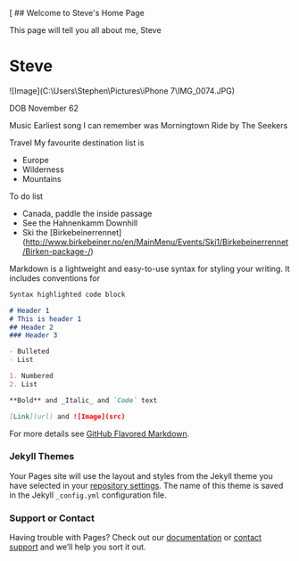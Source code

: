 [ ## Welcome to Steve's Home Page



This page will tell you all about me, Steve

# Steve

![Image](C:\Users\Stephen\Pictures\iPhone 7\IMG_0074.JPG)

DOB November 62

Music
Earliest song I can remember was Morningtown Ride by The Seekers

Travel
My favourite destination list is 
- Europe
- Wilderness
- Mountains

To do list
- Canada, paddle the inside passage
- See the Hahnenkamm Downhill
- Ski the [Birkebeinerrennet] (http://www.birkebeiner.no/en/MainMenu/Events/Ski1/Birkebeinerrennet/Birken-package-/)



Markdown is a lightweight and easy-to-use syntax for styling your writing. It includes conventions for

```markdown
Syntax highlighted code block

# Header 1
# This is header 1
## Header 2
### Header 3

- Bulleted
- List

1. Numbered
2. List

**Bold** and _Italic_ and `Code` text

[Link](url) and ![Image](src)
```

For more details see [GitHub Flavored Markdown](https://guides.github.com/features/mastering-markdown/).

### Jekyll Themes

Your Pages site will use the layout and styles from the Jekyll theme you have selected in your [repository settings](https://github.com/STGreenGitHub/steve.github.io/settings). The name of this theme is saved in the Jekyll `_config.yml` configuration file.

### Support or Contact

Having trouble with Pages? Check out our [documentation](https://help.github.com/categories/github-pages-basics/) or [contact support](https://github.com/contact) and we’ll help you sort it out.
